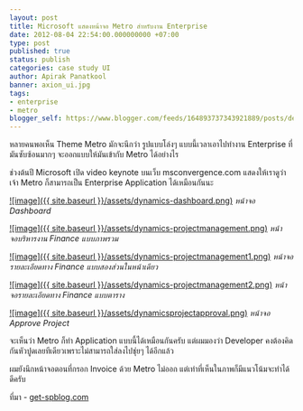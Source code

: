 ```yaml
---
layout: post
title: Microsoft แสดงหน้าจอ Metro สำหรับงาน Enterprise
date: 2012-08-04 22:54:00.000000000 +07:00
type: post
published: true
status: publish
categories: case study UI
author: Apirak Panatkool
banner: axion_ui.jpg
tags:
- enterprise
- metro
blogger_self: https://www.blogger.com/feeds/164893737343921889/posts/default/9151613364048242708
---
```

หลายคนพอเห็น Theme Metro มักจะนึกว่า รูปแบบโล่งๆ แบบนี้เวลาเอาไปทำงาน Enterprise ที่มันซับซ้อนมากๆ จะออกแบบให้มันเข้ากับ Metro ได้อย่างไร

ช่วงต้นปี Microsoft เปิด video keynote บนเว็บ msconvergence.com แสดงให้เราดูว่าเจ้า Metro ก็สามารถเป็น Enterprise Application ได้เหมือนกันนะ

[![image]({{ site.baseurl }}/assets/dynamics-dashboard.png)](http://1.bp.blogspot.com/-PyyXE3ACpRc/UB1BZWwQ_II/AAAAAAAB-Ac/MeR62rE895g/s1600/dynamics-dashboard.png)
*หน้าจอ Dashboard*

<!--more-->

[![image]({{ site.baseurl }}/assets/dynamics-projectmanagement.png)](http://4.bp.blogspot.com/-Ib7WzhqsiAI/UB1BdgfUmRI/AAAAAAAB-As/MwzQME44CVY/s1600/dynamics-projectmanagement.png)
*หน้าจอบริหารงาน Finance แบบภาพรวม*

[![image]({{ site.baseurl }}/assets/dynamics-projectmanagement1.png)](http://4.bp.blogspot.com/-Uc0K8ux5Hx0/UB1Bf55oupI/AAAAAAAB-A0/QL9Im4AUdCQ/s1600/dynamics-projectmanagement1.png)
*หน้าจอรายละเอียดทาง Finance แบบสองส่วนในหน้าเดียว*

[![image]({{ site.baseurl }}/assets/dynamics-projectmanagement2.png)](http://3.bp.blogspot.com/-vQZ-VzKwnoQ/UB1BhyQguWI/AAAAAAAB-A8/-e-wJEwXjJ0/s1600/dynamics-projectmanagement2.png)
*หน้าจอรายละเอียดทาง Finance แบบตาราง*

[![image]({{ site.baseurl }}/assets/dynamicsprojectapproval.png)](http://4.bp.blogspot.com/-XPsth1Rkx8k/UB1Bjo-N6uI/AAAAAAAB-BE/RQ0krZgge4M/s1600/dynamicsprojectapproval.png)
*หน้าจอ Approve Project*

จะเห็นว่า Metro ก็ทำ Application แบบนี้ได้เหมือนกันครับ แต่ผมมองว่า Developer คงต้องคิดกันหัวปูดเลยทีเดียวเพราะไม่สามารถใส่ลงไปชุ่ยๆ ได้อีกแล้ว

ผมยังนึกหน้าจอตอนที่กรอก Invoice ด้วย Metro ไม่ออก แต่เท่าที่เห็นในภาพก็มีแนวโน้มจะทำได้ดีครับ

ที่มา - [get-spblog.com](http://get-spblog.com/2012/03/20/metro-ui-applied-to-enterprise-apps-convergence-2012)
